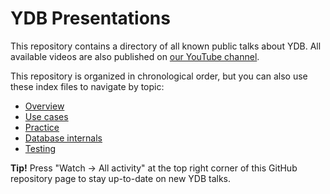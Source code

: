 # YDB Presentations

This repository contains a directory of all known public talks about YDB. All available videos are also published on [our YouTube channel](https://www.youtube.com/c/YDBPlatform).

This repository is organized in chronological order, but you can also use these index files to navigate by topic:

* [Overview](overview.md)
* [Use cases](use_cases.md)
* [Practice](practice.md)
* [Database internals](database_internals.md)
* [Testing](testing.md)

**Tip!** Press "Watch -> All activity" at the top right corner of this GitHub repository page to stay up-to-date on new YDB talks.

